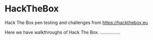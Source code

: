 # HackTheBox
Hack The Box pen testing and challenges from https://hackthebox.eu

Here we have walkthroughs of Hack The Box. ................